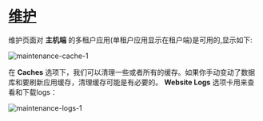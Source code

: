 # [维护](https://docs.aspnetzero.com/en/aspnet-core-angular/latest/Features-Angular-Maintenance)

维护页面对 **主机端** 的多租户应用(单租户应用显示在租户端)是可用的,显示如下:

![maintenance-cache-1](/images/aspnetzero/maintenance-cache-1.png)

在 **Caches** 选项下，我们可以清理一些或者所有的缓存。如果你手动变动了数据库和要刷新应用缓存，清理缓存可能是有必要的。 **Website Logs** 选项卡用来查看和下载logs：

![maintenance-logs-1](/images/aspnetzero/maintenance-logs-1.png)
